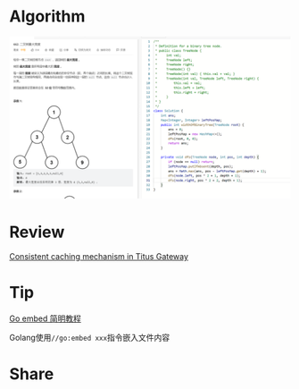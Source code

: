 # Algorithm

![662. 二叉树最大宽度](../../images/temp/zhenran-2023-04-08-lc.png)

# Review

[Consistent caching mechanism in Titus Gateway](https://netflixtechblog.com/consistent-caching-mechanism-in-titus-gateway-6cb89b9ce296)

# Tip

[Go embed 简明教程](https://colobu.com/2021/01/17/go-embed-tutorial/)

Golang使用`//go:embed xxx`指令嵌入文件内容


# Share
